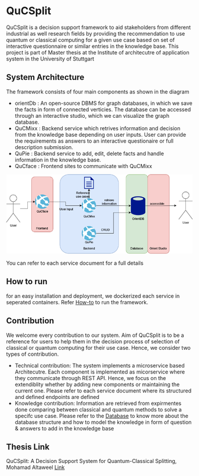 # QuCSplit
QuCSplit is a decision support framework to aid stakeholders from different industrial as well research fields by providing the recommendation to use quantum or classical computing for a given use case based on set of interactive questionnaire or similar entries in the knowledge base. This project is part of Master thesis at the Institute of architecutre of application system in the University of Stuttgart

## System Architecture
The framework consists of four main components as shown in the diagram 
- orientDb : An open-source DBMS for graph databases, in which we save the facts in form of connected verticies. The database can be accessed through an interactive studio, which we can visualize the graph database.
- QuCMixx : Backend service which retrives information and decision from the knowledge base depending on user inputs.
User can provide the requirements as answers to an interactive questionaire or full description submission.
- QuPie : Backend service to add, edit, delete facts and handle information in the knowledge base.
- QuCface : Frontend sites to communicate with QuCMixx

![QuCSplit framework Architecture](/docs/img/QUCarch.png "System Architecture")

You can refer to each service document for a full details

## How to run

for an easy installation and deployment, we dockerized each service in seperated containers. Refer [How-to](/docs/how-to.md) to run the framework.

## Contribution

We welcome every contribution to our system. Aim of QuCSplit is to be a reference for users to help them in the decision process of selection of classical or quantum computing for their use case. Hence, we consider two types of contribution.

- Technical contribution: The system implements a microservice based Architecutre. Each component is implemented as micorservice where they communicate through REST API. Hence, we focus on the extendiblity whether by adding new components or maintaining the current one. Please refer to each service document where its structured and defined endpoints are defined
- Knowledge contribution: Information are retrieved from expirmentes done comparing between classical and quantum methods to solve a specifc use case. Please refer to the [Database](/docs/database.md) to know more about the database structure and how to model the knowledge in form of question & answers to add in the knowledge base

## Thesis Link
QuCSplit: A Decision Support System for Quantum-Classical Splitting, Mohamad Altaweel [Link](#)

